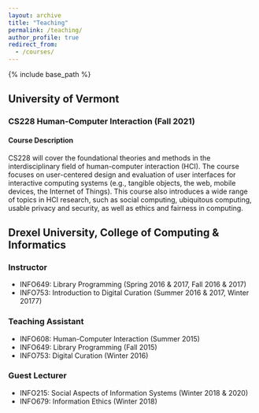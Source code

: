 ```yaml
---
layout: archive
title: "Teaching"
permalink: /teaching/
author_profile: true
redirect_from:
  - /courses/
---
```


{% include base_path %}

## University of Vermont

### CS228 Human-Computer Interaction (Fall 2021)
#### Course Description
CS228 will cover the foundational theories and methods in the interdisciplinary field of human-computer interaction (HCI). The course focuses on user-centered design and evaluation of user interfaces for interactive computing systems (e.g., tangible objects, the web, mobile devices, the Internet of Things). This course also introduces a wide range of topics in HCI research, such as social computing, ubiquitous computing, usable privacy and security, as well as ethics and fairness in computing.

## Drexel University, College of Computing & Informatics
### Instructor
* INFO649: Library Programming (Spring 2016 & 2017, Fall 2016 & 2017)
* INFO753: Introduction to Digital Curation (Summer 2016 & 2017, Winter 20177)

### Teaching Assistant
* INFO608: Human-Computer Interaction (Summer 2015)
* INFO649: Library Programming (Fall 2015)
* INFO753: Digital Curation (Winter 2016)

### Guest Lecturer
* INFO215: Social Aspects of Information Systems (Winter 2018 & 2020)
* INFO679: Information Ethics (Winter 2018)
